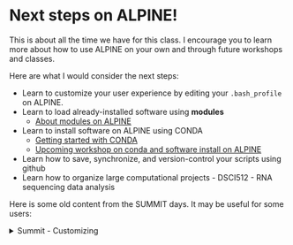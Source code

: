 # Next steps on ALPINE!

This is about all the time we have for this class. I encourage you to learn more about how to use ALPINE on your own and through future workshops and classes.

Here are what I would consider the next steps:
- Learn to customize your user experience by editing your `.bash_profile` on ALPINE.
- Learn to load already-installed software using **modules**
  - [About modules on ALPINE](https://curc.readthedocs.io/en/latest/compute/modules.html)
- Learn to install software on ALPINE using CONDA
  - [Getting started with CONDA](https://curc.readthedocs.io/en/latest/software/python.html#basic-conda-commands-to-get-you-started)
  - [Upcoming workshop on conda and software install on ALPINE](https://www.colorado.edu/rc/events)
- Learn how to save, synchronize, and version-control your scripts using github
- Learn how to organize large computational projects - DSCI512 - RNA sequencing data analysis

Here is some old content from the SUMMIT days. It may be useful for some users:

<details>
  <summary>Summit - Customizing</summary>

---

## Summit Customization

In this section, we'll learn how to customize our SUMMIT user experience.

All the files associated with customizing the User experience will go in your home directory. Let's navigate there and inspect its contents …



---

</details>
